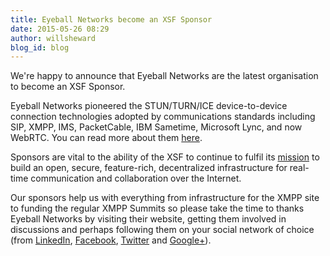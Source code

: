 ```yaml
---
title: Eyeball Networks become an XSF Sponsor
date: 2015-05-26 08:29
author: willsheward
blog_id: blog
---
```


We're happy to announce that Eyeball Networks are the latest organisation to become an XSF Sponsor.

Eyeball Networks pioneered the STUN/TURN/ICE device-to-device connection technologies adopted by communications standards including SIP, XMPP, IMS, PacketCable, IBM Sametime, Microsoft Lync, and now WebRTC. You can read more about them [here](http://xmpp.org/sponsor/our-sponsors/eyeball-networks/).

Sponsors are vital to the ability of the XSF to continue to fulfil its [mission](http://xmpp.org/about/xsf/xsf-mission/) to build an open, secure, feature-rich, decentralized infrastructure for real-time communication and collaboration over the Internet.

Our sponsors help us with everything from infrastructure for the XMPP site to funding the regular XMPP Summits so please take the time to thanks Eyeball Networks by visiting their website, getting them involved in discussions and perhaps following them on your social network of choice (from [LinkedIn](https://www.linkedin.com/company/eyeball-networks "LinkedIn"), [Facebook](https://www.facebook.com/EyeballNetworks "Facebook: Eyeball Networks"), [Twitter](https://twitter.com/eyeballnetworks "Twitter: Eyeball Networks") and [Google+](https://plus.google.com/+EyeballNetworks/posts "Google+: Eyeball Networks")).
 
